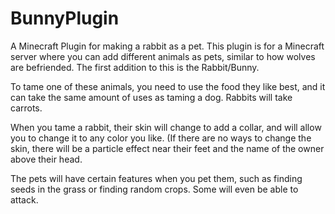 # BunnyPlugin
A Minecraft Plugin for making a rabbit as a pet.
This plugin is for a Minecraft server where you can add different animals as pets, similar to how wolves are befriended. The first addition to this is the Rabbit/Bunny.

To tame one of these animals, you need to use the food they like best, and it can take the same amount of uses as taming a dog.
  Rabbits will take carrots.
  
When you tame a rabbit, their skin will change to add a collar, and will allow you to change it to any color you like. (If there are no ways to change the skin, there will be a particle effect near their feet and the name of the owner above their head.

The pets will have certain features when you pet them, such as finding seeds in the grass or finding random crops. Some will even be able to attack.
